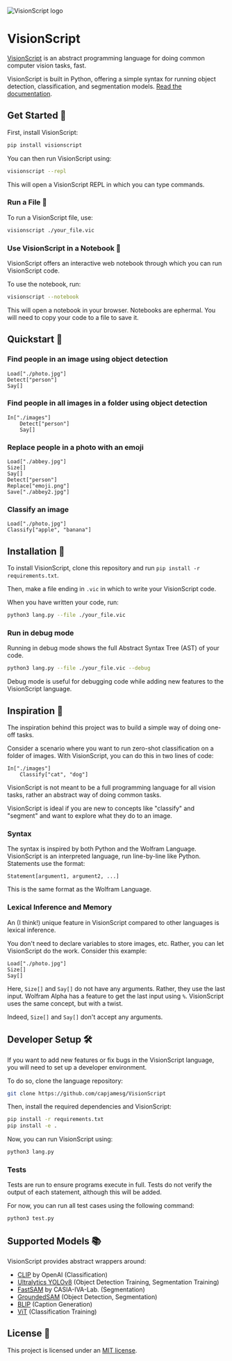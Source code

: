 ![VisionScript logo](https://visionscript.dev/assets/full_logo.svg)

# VisionScript

[VisionScript](https://visionscript.dev) is an abstract programming language for doing common computer vision tasks, fast.

VisionScript is built in Python, offering a simple syntax for running object detection, classification, and segmentation models. [Read the documentation](https://visionscript.dev/docs/).

## Get Started 🚀

First, install VisionScript:

```bash
pip install visionscript
```

You can then run VisionScript using:

```bash
visionscript --repl
```

This will open a VisionScript REPL in which you can type commands.

### Run a File 📁

To run a VisionScript file, use:

```bash
visionscript ./your_file.vic
```

### Use VisionScript in a Notebook 📓

VisionScript offers an interactive web notebook through which you can run VisionScript code.

To use the notebook, run:

```bash
visionscript --notebook
```

This will open a notebook in your browser. Notebooks are ephermal. You will need to copy your code to a file to save it.

## Quickstart 🚀

### Find people in an image using object detection

```
Load["./photo.jpg"]
Detect["person"]
Say[]
```

### Find people in all images in a folder using object detection

```
In["./images"]
    Detect["person"]
    Say[]
```

### Replace people in a photo with an emoji

```
Load["./abbey.jpg"]
Size[]
Say[]
Detect["person"]
Replace["emoji.png"]
Save["./abbey2.jpg"]
```

### Classify an image

```
Load["./photo.jpg"]
Classify["apple", "banana"]
```

## Installation 👷

To install VisionScript, clone this repository and run `pip install -r requirements.txt`.

Then, make a file ending in `.vic` in which to write your VisionScript code.

When you have written your code, run:

```bash
python3 lang.py --file ./your_file.vic
```

### Run in debug mode

Running in debug mode shows the full Abstract Syntax Tree (AST) of your code.

```bash
python3 lang.py --file ./your_file.vic --debug
```

Debug mode is useful for debugging code while adding new features to the VisionScript language.

## Inspiration 🌟

The inspiration behind this project was to build a simple way of doing one-off tasks.

Consider a scenario where you want to run zero-shot classification on a folder of images. With VisionScript, you can do this in two lines of code:

```
In["./images"]
    Classify["cat", "dog"]
```

VisionScript is not meant to be a full programming language for all vision tasks, rather an abstract way of doing common tasks.

VisionScript is ideal if you are new to concepts like "classify" and "segment" and want to explore what they do to an image.

### Syntax

The syntax is inspired by both Python and the Wolfram Language. VisionScript is an interpreted language, run line-by-line like Python. Statements use the format:

```
Statement[argument1, argument2, ...]
```

This is the same format as the Wolfram Language.

### Lexical Inference and Memory

An (I think!) unique feature in VisionScript compared to other languages is lexical inference.

You don't need to declare variables to store images, etc. Rather, you can let VisionScript do the work. Consider this example:

```
Load["./photo.jpg"]
Size[]
Say[]
```

Here, `Size[]` and `Say[]` do not have any arguments. Rather, they use the last input. Wolfram Alpha has a feature to get the last input using `%`. VisionScript uses the same concept, but with a twist.

Indeed, `Size[]` and `Say[]` don't accept any arguments.

## Developer Setup 🛠

If you want to add new features or fix bugs in the VisionScript language, you will need to set up a developer environment.

To do so, clone the language repository:

```bash
git clone https://github.com/capjamesg/VisionScript
```

Then, install the required dependencies and VisionScript:

```bash
pip install -r requirements.txt
pip install -e .
```

Now, you can run VisionScript using:

```bash
python3 lang.py
```

### Tests

Tests are run to ensure programs execute in full. Tests do not verify the output of each statement, although this will be added.

For now, you can run all test cases using the following command:

```bash
python3 test.py
```

## Supported Models 📚

VisionScript provides abstract wrappers around:

- [CLIP](https://github.com/openai/clip) by OpenAI (Classification)
- [Ultralytics YOLOv8](https://github.com/ultralytics/ultralytics) (Object Detection Training, Segmentation Training)
- [FastSAM](https://github.com/CASIA-IVA-Lab/FastSAM) by CASIA-IVA-Lab. (Segmentation)
- [GroundedSAM](https://docs.autodistill.com/base_models/groundedsam/) (Object Detection, Segmentation)
- [BLIP](https://github.com/salesforce/BLIP) (Caption Generation)
- [ViT](https://github.com/autodistill/autodistill-vit) (Classification Training)

## License 📝

This project is licensed under an [MIT license](LICENSE).
